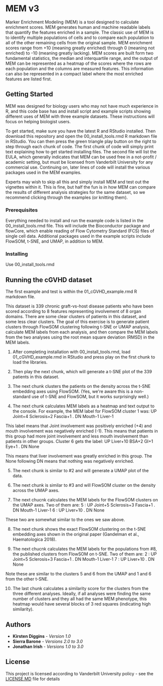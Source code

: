 # MEM v3

Marker Enrichment Modeling (MEM) is a tool designed to calculate enrichment scores.  MEM generates human and machine readable labels that quantify the features enriched in a sample.  The classic use of MEM is to identify multiple populations of cells and to compare each population to all of the other remaining cells from the original sample.  MEM enrichment scores range from +10 (meaning greatly enriched) through 0 (meaning not enriched) to -10 (meaning greatly lacking).  MEM scores are built form two fundamental statistics, the median and interquartile range, and the output of MEM can be represented as a heatmap of the scores where the rows are each population and the columns are measured features.  This information can also be represented in a compact label where the most enriched features are listed first.

## Getting Started

MEM was designed for biology users who may not have much experience in R, and this code base has and install script and example scripts showing different uses of MEM with three example datasets.  These instructions will focus on helping biologist users.  

To get started, make sure you have the latest R and RStudio installed.  Then download this repository and open the 00_install_tools.rmd R markdown file in RStudio.  You can then press the green triangle play button on the right to step through each chunk of code.  The first chunk of code will simply print text explaining how to get started installing files.  The second file will list the EULA, which generally indicates that MEM can be used free in a not-profit / academic setting, but must be licensed from Vanderbilt University for any commercial use.  Continuing on, later lines of code will install the various packages used in the MEM examples.

Experts may wish to skip all this and simply install MEM and test out the vignettes within it.  This is fine, but half the fun is in how MEM can compare the results of different analysis strategies for the same dataset, so we recommend clicking through the examples (or knitting them).

### Prerequisites

Everything needed to install and run the example code is listed in the 00_install_tools.rmd file.  This will include the Bioconductor package and flowCore, which enable reading of Flow Cytometry Standard (FCS) files of single cell data.  Additional packages used in the example scripts include FlowSOM, t-SNE, and UMAP, in addition to MEM.

### Installing

Use 00_install_tools.rmd

## Running the cGVHD dataset

The first example and test is within the 01_cGVHD_example.rmd R markdown file.  

This dataset is 339 chronic graft-vs-host disease patients who have been scored according to 8 features representing involvement of 8 organ domains.  There are some clear clusters of patients in this dataset, and some less clear clusters.  The goal of this exercise is to generate patient clusters through FlowSOM clustering following t-SNE or UMAP analysis, calculate MEM labels from each analysis, and then compare the MEM labels from the two analyses using the root mean square deviation (RMSD) in the MEM labels.

1) After completing installation with 00_install_tools.rmd, load 01_cGVHD_example.rmd in RStudio and press play on the first chunk to load the libraries.  

2) Then play the next chunk, which will generate a t-SNE plot of the 339 patients in this dataset.  

3) The next chunk clusters the patients on the density across the t-SNE embedding axes using FlowSOM.  (Yes, we're aware this is a non-standard use of t-SNE and FlowSOM, but it works surprisingly well.)

4) The next chunk calculates MEM labels as a heatmap and text output to the console.  For example, the MEM label for FlowSOM cluster 1 was: 
UP Joint+4 Sclerosis+2 Fascia+1 . DN Mouth-1 Liver-1

This label means that Joint involvement was positively enriched (+4) and mouth involvement was negatively enriched (-1).  This means that patients in this group had more joint involvement and less mouth involvement than patients in other groups.  Cluster 6 gets the label:
UP Liver+10 BSA+2 GI+1 Eye+1 . DN None

This means that liver involvement was greatly enriched in this group.  The None following DN means that nothing was negatively enriched.

5) The next chunk is similar to #2 and will generate a UMAP plot of the data.

6) The next chunk is similar to #3 and will FlowSOM cluster on the density across the UMAP axes.

7) The next chucnk calculates the MEM labels for the FlowSOM clusters on the UMAP axes.  Two of them are:
5 : UP Joint+5 Sclerosis+3 Fascia+1 . DN Mouth-1 Liver-1
6 : UP Liver+10 . DN None

These two are somewhat similar to the ones we saw above.  

8) The next chunk shows the exact FlowSOM clustering on the t-SNE embedding axes shown in the original paper (Gandelman et al., Haematologica 2018).

9) The next chucnk calculates the MEM labels for the populations from #8, the published clusters from FlowSOM on t-SNE.  Two of them are:
2 : UP Joint+5 Sclerosis+3 Fascia+1 . DN Mouth-1 Liver-1
7 : UP Liver+10 . DN None

Note these are similar to the clusters 5 and 6 from the UMAP and 1 and 6 from the other t-SNE.  

10) The last chunk calculates a similarity score for the clusters from the three different analyses.  Ideally, if all analyses were finding the same number of clusters and they all had the same MEM phenotype, this heatmap would have several blocks of 3 red squares (indicating high similarity).

## Authors

* **Kirsten Diggins** - *Version 1.0* 
* **Sierra Barone** - *Versions 2.0 to 3.0* 
* **Jonathan Irish** - *Versions 1.0 to 3.0* 

## License

This project is licensed according to Vanderbilt University policy - see the [LICENSE.MD](LICENSE.MD) file for details

